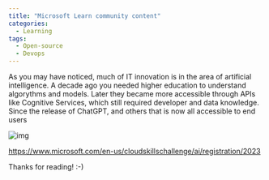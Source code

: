 ```yaml
---
title: "Microsoft Learn community content"
categories:
  - Learning
tags:
  - Open-source
  - Devops
---
```


As you may have noticed, much of IT innovation is in the area of artificial intelligence. A decade ago you needed higher education to understand algorythms and models. Later they became more accessible through APIs like Cognitive Services, which still required developer and data knowledge. Since the release of ChatGPT, and others that is now all accessible to end users

![img](../assets/images/2023-09-15-microsoft-learn-community-content.png)

https://www.microsoft.com/en-us/cloudskillschallenge/ai/registration/2023

Thanks for reading! :-)
